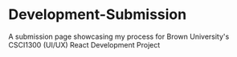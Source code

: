 # Development-Submission
A submission page showcasing my process for Brown University's CSCI1300 (UI/UX) React Development Project
